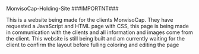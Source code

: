 MonvisoCap-Holding-Site
###IMPORTNT###

This is a website being made for the clients MonvisoCap. They have requested a JavaScript and HTML page with CSS, this page is being made in communication with the clients and all information and images come from the client. This website is still being built and am currently waiting for the client to confirm the layout before fulling coloring and editing the page
